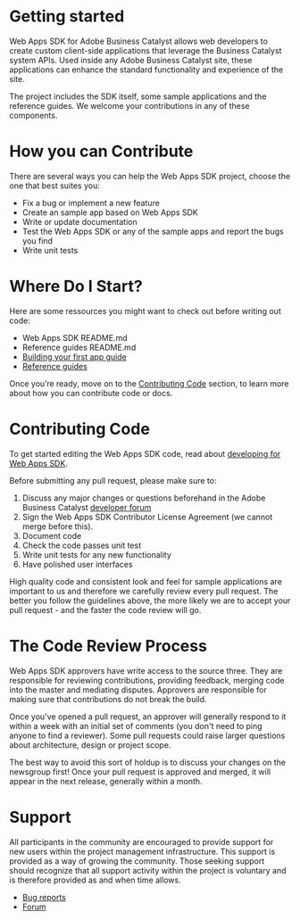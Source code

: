# Getting started

Web Apps SDK for Adobe Business Catalyst allows web developers to create custom client-side applications that leverage the Business Catalyst system APIs. Used inside any Adobe Business Catalyst site, these applications can enhance the standard functionality and experience of the site.

The project includes the SDK itself, some sample applications and the reference guides. We welcome your contributions in any of these components.

# How you can Contribute

There are several ways you can help the Web Apps SDK project, choose the one that best suites you:
+	Fix a bug or implement a new feature
+	Create an sample app based on Web Apps SDK
+	Write or update documentation
+	Test the Web Apps SDK or any of the sample apps and report the bugs you find
+	Write unit tests

# Where Do I Start?

Here are some ressources you might want to check out before writing out code:
+	Web Apps SDK README.md
+	Reference guides README.md
+	[Building your first app guide](http://developers.businesscatalyst.com/getting-started/building-your-first-app.html)
+ [Reference guides](http://developers.businesscatalyst.com/reference#!/api-endpoints/index.html)

Once you’re ready, move on to the [Contributing Code](https://github.com/adobebc/web-apps-sdk/blob/master/CONTRIBUTING.md#contributing-code) section, to learn more about how you can contribute code or docs.

# Contributing Code

To get started editing the Web Apps SDK code, read about [developing for Web Apps SDK](https://github.com/adobebc/web-apps-sdk/wiki#wiki-developing-for-web-apps-sdk).

Before submitting any pull request, please make sure to:

1. Discuss any major changes or questions beforehand in the Adobe Business Catalyst [developer forum](forums.adobe.com/community/business_catalyst/developer_forum)
2. Sign the Web Apps SDK Contributor License Agreement (we cannot merge before this).
3. Document code
4. Check the code passes unit test
5. Write unit tests for any new functionality
6. Have polished user interfaces

High quality code and consistent look and feel for sample applications are important to us and therefore we carefully review every pull request. The better you follow the guidelines above, the more likely we are to accept your pull request - and the faster the code review will go.

# The Code Review Process

Web Apps SDK approvers have write access to the source three. They are responsible for reviewing contributions, providing feedback, merging code into the master and mediating disputes. Approvers are responsible for making sure that contributions do not break the build.

Once you've opened a pull request, an approver will generally respond to it within a week with an initial set of comments (you don't need to ping anyone to find a reviewer). Some pull requests could raise larger questions about architecture, design or project scope.

The best way to avoid this sort of holdup is to discuss your changes on the newsgroup first!
Once your pull request is approved and merged, it will appear in the next release, generally within a month.

# Support

All participants in the community are encouraged to provide support for new users within the project management infrastructure. This support is provided as a way of growing the community. Those seeking support should recognize that all support activity within the project is voluntary and is therefore provided as and when time allows.
+	[Bug reports](https://github.com/adobebc/web-apps-sdk/issues)
+	[Forum](forums.adobe.com/community/business_catalyst/developer_forum)
